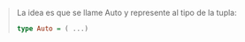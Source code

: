 > La idea es que se llame Auto y represente al tipo de la tupla:
>
>```haskell
>type Auto = ( ...)
>```